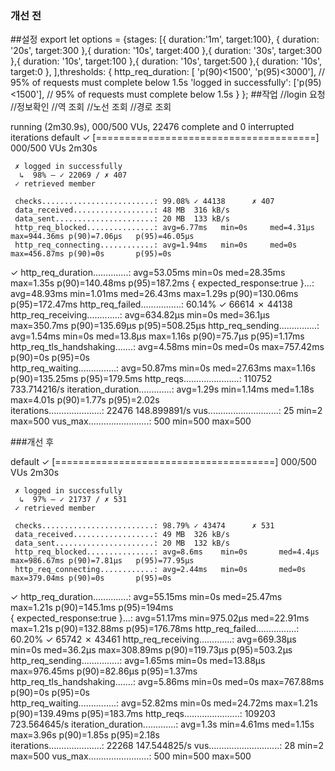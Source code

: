 ### 개선 전
##설정
    export let options = {stages: [{ duration:'1m', target:100},
    {
        duration:
        '20s', target:300
    },{
        duration:
        '10s', target:400
    },{
        duration:
        '30s', target:300
    },{
        duration:
        '10s', target:100
    },{
        duration:
        '10s', target:500
    },{
        duration:
        '10s', target:0
    }, ],thresholds:
        {
        http_req_duration: [
        'p(90)<1500', 'p(95)<3000'], // 95% of requests must complete below 1.5s 'logged in successfully': ['p(95)<1500'], // 95% of requests must complete below 1.5s 
        }
    };
##작업
    //login 요청
    //정보확인
    //역 조회
    //노선 조회
    //경로 조회

running (2m30.9s), 000/500 VUs, 22476 complete and 0 interrupted iterations
default ✓ [======================================] 000/500 VUs  2m30s

     ✗ logged in successfully
      ↳  98% — ✓ 22069 / ✗ 407
     ✓ retrieved member

     checks.........................: 99.08% ✓ 44138      ✗ 407  
     data_received..................: 48 MB  316 kB/s
     data_sent......................: 20 MB  133 kB/s
     http_req_blocked...............: avg=6.77ms   min=0s     med=4.31µs  max=944.36ms p(90)=7.06µs   p(95)=46.05µs 
     http_req_connecting............: avg=1.94ms   min=0s     med=0s      max=456.87ms p(90)=0s       p(95)=0s      
✓ http_req_duration..............: avg=53.05ms  min=0s     med=28.35ms max=1.35s    p(90)=140.48ms p(95)=187.2ms
{ expected_response:true }...: avg=48.93ms  min=1.01ms med=26.43ms max=1.29s    p(90)=130.06ms p(95)=172.47ms
http_req_failed................: 60.14% ✓ 66614      ✗ 44138
http_req_receiving.............: avg=634.82µs min=0s     med=36.1µs  max=350.7ms  p(90)=135.69µs p(95)=508.25µs
http_req_sending...............: avg=1.54ms   min=0s     med=13.8µs  max=1.16s    p(90)=75.7µs   p(95)=1.17ms  
http_req_tls_handshaking.......: avg=4.58ms   min=0s     med=0s      max=757.42ms p(90)=0s       p(95)=0s      
http_req_waiting...............: avg=50.87ms  min=0s     med=27.63ms max=1.16s    p(90)=135.25ms p(95)=179.5ms
http_reqs......................: 110752 733.714216/s
iteration_duration.............: avg=1.29s    min=1.14ms med=1.18s   max=4.01s    p(90)=1.77s    p(95)=2.02s   
iterations.....................: 22476  148.899891/s
vus............................: 25     min=2        max=500
vus_max........................: 500    min=500      max=500

###개선 후 

default ✓ [======================================] 000/500 VUs  2m30s

     ✗ logged in successfully
      ↳  97% — ✓ 21737 / ✗ 531
     ✓ retrieved member

     checks.........................: 98.79% ✓ 43474      ✗ 531  
     data_received..................: 49 MB  326 kB/s
     data_sent......................: 20 MB  132 kB/s
     http_req_blocked...............: avg=8.6ms    min=0s       med=4.4µs   max=986.67ms p(90)=7.81µs   p(95)=77.95µs 
     http_req_connecting............: avg=2.44ms   min=0s       med=0s      max=379.04ms p(90)=0s       p(95)=0s      
✓ http_req_duration..............: avg=55.15ms  min=0s       med=25.47ms max=1.21s    p(90)=145.1ms  p(95)=194ms   
{ expected_response:true }...: avg=51.17ms  min=975.02µs med=22.91ms max=1.21s    p(90)=132.88ms p(95)=176.78ms
http_req_failed................: 60.20% ✓ 65742      ✗ 43461
http_req_receiving.............: avg=669.38µs min=0s       med=36.2µs  max=308.89ms p(90)=119.73µs p(95)=503.2µs
http_req_sending...............: avg=1.65ms   min=0s       med=13.88µs max=976.45ms p(90)=82.86µs  p(95)=1.37ms  
http_req_tls_handshaking.......: avg=5.86ms   min=0s       med=0s      max=767.88ms p(90)=0s       p(95)=0s      
http_req_waiting...............: avg=52.82ms  min=0s       med=24.72ms max=1.21s    p(90)=139.49ms p(95)=183.7ms
http_reqs......................: 109203 723.564645/s
iteration_duration.............: avg=1.3s     min=4.61ms   med=1.15s   max=3.96s    p(90)=1.85s    p(95)=2.18s   
iterations.....................: 22268  147.544825/s
vus............................: 28     min=2        max=500
vus_max........................: 500    min=500      max=500